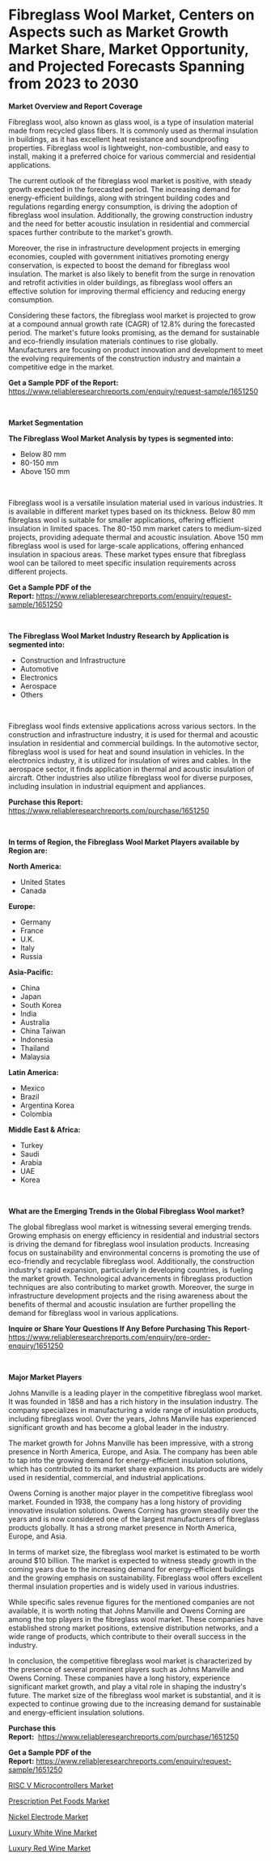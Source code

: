 <p><h1>Fibreglass Wool Market, Centers on Aspects such as Market Growth Market Share, Market Opportunity, and Projected Forecasts Spanning from 2023 to 2030</h1></p><p><strong>Market Overview and Report Coverage</strong></p>
<p><p>Fibreglass wool, also known as glass wool, is a type of insulation material made from recycled glass fibers. It is commonly used as thermal insulation in buildings, as it has excellent heat resistance and soundproofing properties. Fibreglass wool is lightweight, non-combustible, and easy to install, making it a preferred choice for various commercial and residential applications.</p><p>The current outlook of the fibreglass wool market is positive, with steady growth expected in the forecasted period. The increasing demand for energy-efficient buildings, along with stringent building codes and regulations regarding energy consumption, is driving the adoption of fibreglass wool insulation. Additionally, the growing construction industry and the need for better acoustic insulation in residential and commercial spaces further contribute to the market's growth.</p><p>Moreover, the rise in infrastructure development projects in emerging economies, coupled with government initiatives promoting energy conservation, is expected to boost the demand for fibreglass wool insulation. The market is also likely to benefit from the surge in renovation and retrofit activities in older buildings, as fibreglass wool offers an effective solution for improving thermal efficiency and reducing energy consumption.</p><p>Considering these factors, the fibreglass wool market is projected to grow at a compound annual growth rate (CAGR) of 12.8% during the forecasted period. The market's future looks promising, as the demand for sustainable and eco-friendly insulation materials continues to rise globally. Manufacturers are focusing on product innovation and development to meet the evolving requirements of the construction industry and maintain a competitive edge in the market.</p></p>
<p><strong>Get a Sample PDF of the Report:</strong> <a href="https://www.reliableresearchreports.com/enquiry/request-sample/1651250">https://www.reliableresearchreports.com/enquiry/request-sample/1651250</a></p>
<p>&nbsp;</p>
<p><strong>Market Segmentation</strong></p>
<p><strong>The Fibreglass Wool Market Analysis by types is segmented into:</strong></p>
<p><ul><li>Below 80 mm</li><li>80-150 mm</li><li>Above 150 mm</li></ul></p>
<p>&nbsp;</p>
<p><p>Fibreglass wool is a versatile insulation material used in various industries. It is available in different market types based on its thickness. Below 80 mm fibreglass wool is suitable for smaller applications, offering efficient insulation in limited spaces. The 80-150 mm market caters to medium-sized projects, providing adequate thermal and acoustic insulation. Above 150 mm fibreglass wool is used for large-scale applications, offering enhanced insulation in spacious areas. These market types ensure that fibreglass wool can be tailored to meet specific insulation requirements across different projects.</p></p>
<p><strong>Get a Sample PDF of the Report:</strong>&nbsp;<a href="https://www.reliableresearchreports.com/enquiry/request-sample/1651250">https://www.reliableresearchreports.com/enquiry/request-sample/1651250</a></p>
<p>&nbsp;</p>
<p><strong>The Fibreglass Wool Market Industry Research by Application is segmented into:</strong></p>
<p><ul><li>Construction and Infrastructure</li><li>Automotive</li><li>Electronics</li><li>Aerospace</li><li>Others</li></ul></p>
<p>&nbsp;</p>
<p><p>Fibreglass wool finds extensive applications across various sectors. In the construction and infrastructure industry, it is used for thermal and acoustic insulation in residential and commercial buildings. In the automotive sector, fibreglass wool is used for heat and sound insulation in vehicles. In the electronics industry, it is utilized for insulation of wires and cables. In the aerospace sector, it finds application in thermal and acoustic insulation of aircraft. Other industries also utilize fibreglass wool for diverse purposes, including insulation in industrial equipment and appliances.</p></p>
<p><strong>Purchase this Report:</strong>&nbsp; <a href="https://www.reliableresearchreports.com/purchase/1651250">https://www.reliableresearchreports.com/purchase/1651250</a></p>
<p>&nbsp;</p>
<p><strong>In terms of Region, the Fibreglass Wool Market Players available by Region are:</strong></p>
<p>
    <p> <strong> North America: </strong>
        <ul>
            <li>United States</li>
            <li>Canada</li>
        </ul>
        </p> 
    <p> <strong> Europe: </strong>
        <ul>
            <li>Germany</li>
            <li>France</li>
            <li>U.K.</li>
            <li>Italy</li>
            <li>Russia</li>
        </ul>
        </p> 
    <p> <strong> Asia-Pacific: </strong>
        <ul>
            <li>China</li>
            <li>Japan</li>
            <li>South Korea</li>
            <li>India</li>
            <li>Australia</li>
            <li>China Taiwan</li>
            <li>Indonesia</li>
            <li>Thailand</li>
            <li>Malaysia</li>
        </ul>
        </p> 
    <p> <strong> Latin America: </strong>
        <ul>
            <li>Mexico</li>
            <li>Brazil</li>
            <li>Argentina Korea</li>
            <li>Colombia</li>
        </ul>
        </p> 
    <p> <strong> Middle East & Africa: </strong>
        <ul>
            <li>Turkey</li>
            <li>Saudi</li>
            <li>Arabia</li>
            <li>UAE</li>
            <li>Korea</li>
        </ul>
    </p>
    </p>
<p>&nbsp;</p>
<p><strong>What are the Emerging Trends in the Global Fibreglass Wool market?</strong></p>
<p><p>The global fibreglass wool market is witnessing several emerging trends. Growing emphasis on energy efficiency in residential and industrial sectors is driving the demand for fibreglass wool insulation products. Increasing focus on sustainability and environmental concerns is promoting the use of eco-friendly and recyclable fibreglass wool. Additionally, the construction industry's rapid expansion, particularly in developing countries, is fueling the market growth. Technological advancements in fibreglass production techniques are also contributing to market growth. Moreover, the surge in infrastructure development projects and the rising awareness about the benefits of thermal and acoustic insulation are further propelling the demand for fibreglass wool in various applications.</p></p>
<p><strong>Inquire or Share Your Questions If Any Before Purchasing This Report</strong>- <a href="https://www.reliableresearchreports.com/enquiry/pre-order-enquiry/1651250">https://www.reliableresearchreports.com/enquiry/pre-order-enquiry/1651250</a></p>
<p>&nbsp;</p>
<p><strong>Major Market Players</strong></p>
<p><p>Johns Manville is a leading player in the competitive fibreglass wool market. It was founded in 1858 and has a rich history in the insulation industry. The company specializes in manufacturing a wide range of insulation products, including fibreglass wool. Over the years, Johns Manville has experienced significant growth and has become a global leader in the industry.</p><p>The market growth for Johns Manville has been impressive, with a strong presence in North America, Europe, and Asia. The company has been able to tap into the growing demand for energy-efficient insulation solutions, which has contributed to its market share expansion. Its products are widely used in residential, commercial, and industrial applications.</p><p>Owens Corning is another major player in the competitive fibreglass wool market. Founded in 1938, the company has a long history of providing innovative insulation solutions. Owens Corning has grown steadily over the years and is now considered one of the largest manufacturers of fibreglass products globally. It has a strong market presence in North America, Europe, and Asia.</p><p>In terms of market size, the fibreglass wool market is estimated to be worth around $10 billion. The market is expected to witness steady growth in the coming years due to the increasing demand for energy-efficient buildings and the growing emphasis on sustainability. Fibreglass wool offers excellent thermal insulation properties and is widely used in various industries.</p><p>While specific sales revenue figures for the mentioned companies are not available, it is worth noting that Johns Manville and Owens Corning are among the top players in the fibreglass wool market. These companies have established strong market positions, extensive distribution networks, and a wide range of products, which contribute to their overall success in the industry.</p><p>In conclusion, the competitive fibreglass wool market is characterized by the presence of several prominent players such as Johns Manville and Owens Corning. These companies have a long history, experience significant market growth, and play a vital role in shaping the industry's future. The market size of the fibreglass wool market is substantial, and it is expected to continue growing due to the increasing demand for sustainable and energy-efficient insulation solutions.</p></p>
<p><strong>Purchase this Report:</strong>&nbsp;&nbsp;<a href="https://www.reliableresearchreports.com/purchase/1651250">https://www.reliableresearchreports.com/purchase/1651250</a></p>
<p></p>
<p><strong>Get a Sample PDF of the Report:</strong>&nbsp;<a href="https://www.reliableresearchreports.com/enquiry/request-sample/1651250">https://www.reliableresearchreports.com/enquiry/request-sample/1651250</a></p>
<p><p><a href="https://medium.com/@v8581137/risc-v-microcontrollers-market-research-report-its-history-and-forecast-2023-to-2030-ca8724f40716">RISC V Microcontrollers Market</a></p><p><a href="https://medium.com/@late.bean.frame/prescription-pet-foods-market-exploring-market-share-market-trends-and-future-growth-645b57cecf0c">Prescription Pet Foods Market</a></p><p><a href="https://medium.com/@v4171497/nickel-electrode-market-outlook-industry-overview-and-forecast-2023-to-2030-bf747c3e4e9a">Nickel Electrode Market</a></p><p><a href="https://medium.com/@inner.zone.room/decoding-luxury-white-wine-market-metrics-market-share-trends-and-growth-patterns-5179d2588baa">Luxury White Wine Market</a></p><p><a href="https://medium.com/@poem.snap.phase/luxury-red-wine-market-analysis-and-sze-forecasted-for-period-from-2023-to-2030-7e0794bb0f90">Luxury Red Wine Market</a></p></p>
